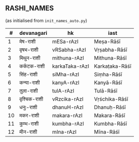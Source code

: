 ## RASHI_NAMES
(as initialised from `init_names_auto.py`)

| # | devanagari | hk | iast |
|---| ---------- | -- | ---- |
| 1 | मेष-राशी | mESa-rAzI | Meṣa-Rāśī |
| 2 | वृषभ-राशी | vRSabha-rAzI | Vṛṣabha-Rāśī |
| 3 | मिथुन-राशी | mithuna-rAzI | Mithuna-Rāśī |
| 4 | कर्कटक-राशी | karkaTaka-rAzI | Karkaṭaka-Rāśī |
| 5 | सिंह-राशी | siMha-rAzI | Siṃha-Rāśī |
| 6 | कन्या-राशी | kanyA-rAzI | Kanyā-Rāśī |
| 7 | तुला-राशी | tulA-rAzI | Tulā-Rāśī |
| 8 | वृश्चिक-राशी | vRzcika-rAzI | Vṛśchika-Rāśī |
| 9 | धनुः-राशी | dhanuH-rAzI | Dhanuḥ-Rāśī |
| 10 | मकर-राशी | makara-rAzI | Makara-Rāśī |
| 11 | कुम्भ-राशी | kumbha-rAzI | Kumbha-Rāśī |
| 12 | मीन-राशी | mIna-rAzI | Mīna-Rāśī |
